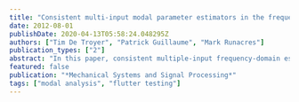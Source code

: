 ```yaml
---
title: "Consistent multi-input modal parameter estimators in the frequency domain"
date: 2012-08-01
publishDate: 2020-04-13T05:58:24.048295Z
authors: ["Tim De Troyer", "Patrick Guillaume", "Mark Runacres"]
publication_types: ["2"]
abstract: "In this paper, consistent multiple-input frequency-domain estimators will be presented based on a right matrix-fraction description of the frequency response function. This matrix-fraction description leads to a fast algorithm in the same way as the least- squares complex frequency-domain estimator (LSCF). The use of multiple inputs simultaneously in the estimation (so-called polyreference estimation) has the advan- tage that it allows to separate closely spaced modes. The main drawback of the LSCF estimator is that it is theoretically inconsistent, i.e. the estimates do not converge to the true values when the number of measurements increases to infinity. However, the noise information available from most measure- ments can be used to construct a maximum likelihood-like weighting for the LSCF estimators, giving consistent estimates. The results are fast, polyreference, and con- sistent weighted generalised total-least-squares (WGTLS) estimators. The iterative quadratic maximum likelihood (IQML) estimator is practically consistent for high signal-to-noise ratios, with the additional advantage that it yields clear stabilisation charts. The performance of the presented WGTLS and IQML estimators is evaluated by means of ground vibration test data and demonstrated on flight flutter test data."
featured: false
publication: "*Mechanical Systems and Signal Processing*"
tags: ["modal analysis", "flutter testing"]
---
```


